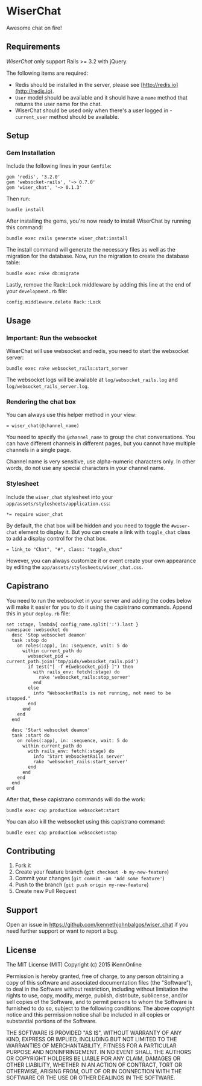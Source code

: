 # WiserChat

Awesome chat on fire!

## Requirements

_WiserChat_ only support Rails >= 3.2 with jQuery.

The following items are required:

 - Redis should be installed in the server, please see [http://redis.io](http://redis.io).
 - `User` model should be available and it should have a `name` method that returns the user name for the chat.
 - WiserChat should be used only when there's a user logged in - `current_user` method should be available.


## Setup

### Gem Installation

Include the following lines in your `Gemfile`:

	gem 'redis', '3.2.0'
    gem 'websocket-rails', '~> 0.7.0'
    gem 'wiser_chat', '~> 0.1.3'

Then run:

	bundle install

After installing the gems, you're now ready to install WiserChat by running this command:

	bundle exec rails generate wiser_chat:install

The install command will generate the necessary files as well as the migration for the database. Now, run the migration to create the database table:

	bundle exec rake db:migrate

Lastly, remove the Rack::Lock middleware by adding this line at the end of your `development.rb` file:

	config.middleware.delete Rack::Lock

## Usage

### Important: Run the websocket

WiserChat will use websocket and redis, you need to start the websocket server:

	bundle exec rake websocket_rails:start_server

The websocket logs will be available at `log/websocket_rails.log` and `log/websocket_rails_server.log`.

### Rendering the chat box

You can always use this helper method in your view:

	= wiser_chat(@channel_name)

You need to specify the `@channel_name` to group the chat conversations. You can have different channels in different pages, but you cannot have multiple channels in a single page.

Channel name is very sensitive, use alpha-numeric characters only. In other words, do not use any special characters in your channel name.

### Stylesheet

Include the `wiser_chat` stylesheet into your `app/assets/stylesheets/application.css`:

	*= require wiser_chat

By default, the chat box will be hidden and you need to toggle the `#wiser-chat` element to display it. But you can create a link with `toggle_chat` class to add a display control for the chat box.

	= link_to "Chat", "#", class: "toggle_chat"

However, you can always customize it or event create your own appearance by editing the `app/assets/stylesheets/wiser_chat.css`.

## Capistrano

You need to run the websocket in your server and adding the codes below will make it easier for you to do it using the capistrano commands. Append this in your `deploy.rb` file:

	set :stage, lambda{ config_name.split(':').last }
	namespace :websocket do
	  desc 'Stop websocket deamon'
	  task :stop do
	    on roles(:app), in: :sequence, wait: 5 do
	      within current_path do
	        websocket_pid = current_path.join('tmp/pids/websocket_rails.pid')
	        if test("[ -f #{websocket_pid} ]") then
	          with rails_env: fetch(:stage) do
	            rake 'websocket_rails:stop_server'
	          end
	        else
	          info "WebsocketRails is not running, not need to be stopped."
	        end
	      end
	    end
	  end

	  desc 'Start websocket deamon'
	  task :start do
	    on roles(:app), in: :sequence, wait: 5 do
	      within current_path do
	        with rails_env: fetch(:stage) do
	          info 'Start WebsocketRails server'
	          rake 'websocket_rails:start_server'
	        end
	      end
	    end
	  end
	end

After that, these capistrano commands will do the work:

	bundle exec cap production websocket:start

You can also kill the websocket using this capistrano command:

	bundle exec cap production websocket:stop


## Contributing

1. Fork it
2. Create your feature branch (`git checkout -b my-new-feature`)
3. Commit your changes (`git commit -am 'Add some feature'`)
4. Push to the branch (`git push origin my-new-feature`)
5. Create new Pull Request

## Support
Open an issue in https://github.com/kennethjohnbalgos/wiser_chat if you need further support or want to report a bug.

## License

The MIT License (MIT) Copyright (c) 2015 iKennOnline

Permission is hereby granted, free of charge, to any person obtaining a copy of this software and associated documentation files (the "Software"), to deal in the Software without restriction, including without limitation the rights to use, copy, modify, merge, publish, distribute, sublicense, and/or sell copies of the Software, and to permit persons to whom the Software is furnished to do so, subject to the following conditions: The above copyright notice and this permission notice shall be included in all copies or substantial portions of the Software.

THE SOFTWARE IS PROVIDED "AS IS", WITHOUT WARRANTY OF ANY KIND, EXPRESS OR IMPLIED, INCLUDING BUT NOT LIMITED TO THE WARRANTIES OF MERCHANTABILITY, FITNESS FOR A PARTICULAR PURPOSE AND NONINFRINGEMENT. IN NO EVENT SHALL THE AUTHORS OR COPYRIGHT HOLDERS BE LIABLE FOR ANY CLAIM, DAMAGES OR OTHER LIABILITY, WHETHER IN AN ACTION OF CONTRACT, TORT OR OTHERWISE, ARISING FROM, OUT OF OR IN CONNECTION WITH THE SOFTWARE OR THE USE OR OTHER DEALINGS IN THE SOFTWARE.
